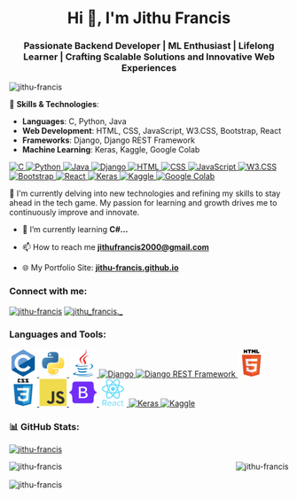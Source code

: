 <h1 align="center">Hi 👋, I'm Jithu Francis</h1>

<h3 align="center">Passionate Backend Developer | ML Enthusiast | Lifelong Learner | Crafting Scalable Solutions and Innovative Web Experiences</h3>

<p align="left"> 
  <img src="https://komarev.com/ghpvc/?username=jithu-francis&label=Profile%20views&color=0e75b6&style=flat" alt="jithu-francis" /> 
</p>

🌟 **Skills & Technologies**:
- **Languages**: C, Python, Java
- **Web Development**: HTML, CSS, JavaScript, W3.CSS, Bootstrap, React
- **Frameworks**: Django, Django REST Framework
- **Machine Learning**: Keras, Kaggle, Google Colab

<p align="left">
  <a href="https://github.com/jithu-francis">
    <img src="https://img.shields.io/badge/C-%2300599C.svg?style=flat-square&logo=c&logoColor=white" alt="C"/>
  </a>
  <a href="https://github.com/jithu-francis">
    <img src="https://img.shields.io/badge/Python-%2314354C.svg?style=flat-square&logo=python&logoColor=white" alt="Python"/>
  </a>
  <a href="https://github.com/jithu-francis">
    <img src="https://img.shields.io/badge/Java-%23ED8B00.svg?style=flat-square&logo=java&logoColor=white" alt="Java"/>
  </a>
  <a href="https://github.com/jithu-francis">
    <img src="https://img.shields.io/badge/Django-%23092E20.svg?style=flat-square&logo=django&logoColor=white" alt="Django"/>
  </a>
  <a href="https://github.com/jithu-francis">
    <img src="https://img.shields.io/badge/HTML-%23E34F26.svg?style=flat-square&logo=html5&logoColor=white" alt="HTML"/>
  </a>
  <a href="https://github.com/jithu-francis">
    <img src="https://img.shields.io/badge/CSS-%231572B6.svg?style=flat-square&logo=css3&logoColor=white" alt="CSS"/>
  </a>
  <a href="https://github.com/jithu-francis">
    <img src="https://img.shields.io/badge/JavaScript-%23F7DF1E.svg?style=flat-square&logo=javascript&logoColor=black" alt="JavaScript"/>
  </a>
  <a href="https://github.com/jithu-francis">
    <img src="https://img.shields.io/badge/W3.CSS-%230C4A6E.svg?style=flat-square&logo=w3c&logoColor=white" alt="W3.CSS"/>
  </a>
  <a href="https://github.com/jithu-francis">
    <img src="https://img.shields.io/badge/Bootstrap-%23563D7C.svg?style=flat-square&logo=bootstrap&logoColor=white" alt="Bootstrap"/>
  </a>
  <a href="https://github.com/jithu-francis">
    <img src="https://img.shields.io/badge/React-%2300D9FF.svg?style=flat-square&logo=react&logoColor=white" alt="React"/>
  </a>
  <a href="https://github.com/jithu-francis">
    <img src="https://img.shields.io/badge/Keras-%23D00000.svg?style=flat-square&logo=keras&logoColor=white" alt="Keras"/>
  </a>
  <a href="https://github.com/jithu-francis">
    <img src="https://img.shields.io/badge/Kaggle-%230C4B81.svg?style=flat-square&logo=kaggle&logoColor=white" alt="Kaggle"/>
  </a>
  <a href="https://github.com/jithu-francis">
    <img src="https://img.shields.io/badge/Google%20Colab-%23F9AB00.svg?style=flat-square&logo=googlecolab&logoColor=white" alt="Google Colab"/>
  </a>
</p>


🚀 I'm currently delving into new technologies and refining my skills to stay ahead in the tech game. My passion for learning and growth drives me to continuously improve and innovate.



- 🌱 I’m currently learning **C#...**

- 📫 How to reach me **[jithufrancis2000@gmail.com](mailto:jithufrancis2000@gmail.com)**

- 🌐 My Portfolio Site: **[jithu-francis.github.io](https://jithu-francis.github.io/)**


<h3 align="left">Connect with me:</h3>
<p align="left">
<a href="https://www.linkedin.com/in/jithu-francis-958aa81a0" target="blank"><img align="center" src="https://raw.githubusercontent.com/rahuldkjain/github-profile-readme-generator/master/src/images/icons/Social/linked-in-alt.svg" alt="jithu-francis" height="30" width="40" /></a>
<a href="https://www.instagram.com/jithu_francis._" target="blank"><img align="center" src="https://raw.githubusercontent.com/rahuldkjain/github-profile-readme-generator/master/src/images/icons/Social/instagram.svg" alt="jithu_francis._" height="30" width="40" /></a>
</p>

<h3 align="left">Languages and Tools:</h3>
<p align="left">
  <a href="https://www.cprogramming.com/" target="_blank" rel="noreferrer">
    <img src="https://raw.githubusercontent.com/devicons/devicon/master/icons/c/c-original.svg" alt="C" width="50" height="50"/>
  </a>
  <a href="https://www.python.org" target="_blank" rel="noreferrer">
    <img src="https://raw.githubusercontent.com/devicons/devicon/master/icons/python/python-original.svg" alt="Python" width="50" height="50"/>
  </a>
  <a href="https://www.java.com" target="_blank" rel="noreferrer">
    <img src="https://raw.githubusercontent.com/devicons/devicon/master/icons/java/java-original.svg" alt="Java" width="50" height="50"/>
  </a>
  <a href="https://www.djangoproject.com/" target="_blank" rel="noreferrer">
    <img src="https://cdn.worldvectorlogo.com/logos/django.svg" alt="Django" width="50" height="50"/>
  </a>
  <a href="https://www.django-rest-framework.org/" target="_blank" rel="noreferrer">
    <img src="https://www.django-rest-framework.org/img/logo.png" alt="Django REST Framework" width="90" height="60"/>
  </a>
  <a href="https://www.w3.org/html/" target="_blank" rel="noreferrer">
    <img src="https://raw.githubusercontent.com/devicons/devicon/master/icons/html5/html5-original-wordmark.svg" alt="HTML5" width="50" height="50"/>
  </a>
  <a href="https://www.w3schools.com/css/" target="_blank" rel="noreferrer">
    <img src="https://raw.githubusercontent.com/devicons/devicon/master/icons/css3/css3-original-wordmark.svg" alt="CSS3" width="50" height="50"/>
  </a>
  <a href="https://developer.mozilla.org/en-US/docs/Web/JavaScript" target="_blank" rel="noreferrer">
    <img src="https://raw.githubusercontent.com/devicons/devicon/master/icons/javascript/javascript-original.svg" alt="JavaScript" width="50" height="50"/>
  </a>
  <a href="https://getbootstrap.com/" target="_blank" rel="noreferrer">
    <img src="https://raw.githubusercontent.com/devicons/devicon/master/icons/bootstrap/bootstrap-plain.svg" alt="Bootstrap" width="50" height="50"/>
  </a>
  <a href="https://reactjs.org/" target="_blank" rel="noreferrer">
    <img src="https://raw.githubusercontent.com/devicons/devicon/master/icons/react/react-original-wordmark.svg" alt="React" width="50" height="50"/>
  </a>
  <a href="https://keras.io/" target="_blank" rel="noreferrer">
    <img src="https://upload.wikimedia.org/wikipedia/commons/a/ae/Keras_logo.svg" alt="Keras" width="50" height="50"/>
  </a>
  <a href="https://www.kaggle.com/" target="_blank" rel="noreferrer">
    <img src="https://www.vectorlogo.zone/logos/kaggle/kaggle-icon.svg" alt="Kaggle" width="50" height="50"/>
  </a>
  
</p>

<h3 align="left">📊 GitHub Stats:</h3>
  <p align="left"> 
  <a href="https://github.com/ryo-ma/github-profile-trophy">
    <img src="https://github-profile-trophy.vercel.app/?username=jithu-francis" alt="jithu-francis" />
  </a> 
</p>

<p><img align="right" src="https://github-readme-stats.vercel.app/api/top-langs?username=jithu-francis&show_icons=true&locale=en&layout=compact" alt="jithu-francis" /></p>

<p>&nbsp;<img align="left" src="https://github-readme-stats.vercel.app/api?username=jithu-francis&show_icons=true&locale=en" alt="jithu-francis" /></p>
<p><img align="center" src="https://github-readme-streak-stats.herokuapp.com/?user=jithu-francis&" alt="jithu-francis" /></p>
